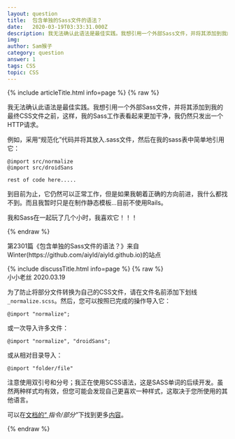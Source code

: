 ```yaml
---
layout: question
title:  包含单独的Sass文件的语法？
date:   2020-03-19T03:33:31.000Z
description: 我无法确认此语法是最佳实践。我想引用一个外部Sass文件，并将其添加到我的最终CSS文件之前，这样，我的Sass工作表看起来更加干净，我仍然只发出一个HT...
img: 
author: Sam猴子
category: question
answer: 1
tags: CSS
topic: CSS
---
```

<div class="article-root">
  <div class="article">
    {% include articleTitle.html info=page %}
    {% raw %}
    <div class="article-content"><p><font style="vertical-align: inherit;"><font style="vertical-align: inherit;">我无法确认此语法是最佳实践。</font><font style="vertical-align: inherit;">我想引用一个外部Sass文件，并将其添加到我的最终CSS文件之前，这样，我的Sass工作表看起来更加干净，我仍然只发出一个HTTP请求。</font></font></p>

<p><font style="vertical-align: inherit;"><font style="vertical-align: inherit;">例如，采用“规范化”代码并将其放入.sass文件，然后在我的sass表中简单地引用它：</font></font></p>

<pre><code>@import src/normalize<font></font>
@import src/droidSans<font></font>
<font></font>
rest of code here.....<font></font>
</code></pre>

<p><font style="vertical-align: inherit;"><font style="vertical-align: inherit;">到目前为止，它仍然可以正常工作，但是如果我朝着正确的方向前进，我什么都找不到。</font><font style="vertical-align: inherit;">而且我暂时只是在制作静态模板...目前不使用Rails。</font></font></p>

<p><font style="vertical-align: inherit;"><font style="vertical-align: inherit;">我和Sass在一起玩了几个小时，我喜欢它！！！</font></font></p></div>
    {% endraw %}
  </div>
  <p class="winter_mark">第2301篇《包含单独的Sass文件的语法？》来自Winter(https://github.com/aiyld/aiyld.github.io)的站点</p>
  <div class="discuss-wrapper">
    {% include discussTitle.html info=page %}
    {% raw %}
    <div class="discuss-item">
        <div class="discuss-parent">
          <div class="discuss-meta">
            <span class="discuss-user">小小老丝</span>
            <span class="discuss-time">2020.03.19</span>
          </div>
          <div class="discuss-comment"><p><font style="vertical-align: inherit;"><font style="vertical-align: inherit;">为了防止将部分文件转换为自己的CSS文件，请在文件名前添加下划线</font></font><code>_normalize.scss</code><font style="vertical-align: inherit;"><font style="vertical-align: inherit;">。</font><font style="vertical-align: inherit;">然后，您可以按照已完成的操作导入它：</font></font></p>

<pre><code>@import "normalize";
</code></pre>

<p><font style="vertical-align: inherit;"><font style="vertical-align: inherit;">或一次导入许多文件：</font></font></p>

<pre><code>@import "normalize", "droidSans";
</code></pre>

<p><font style="vertical-align: inherit;"><font style="vertical-align: inherit;">或从相对目录导入：</font></font></p>

<pre><code>@import "folder/file"
</code></pre>

<p><font style="vertical-align: inherit;"><font style="vertical-align: inherit;">注意使用双引号和分号；</font><font style="vertical-align: inherit;">我正在使用SCSS语法，这是SASS单词的后续开发。</font><font style="vertical-align: inherit;">虽然两种样式均有效，但您可能会发现自己更喜欢一种样式，这取决于您所使用的其他语言。</font></font></p>

<p><font style="vertical-align: inherit;"><font style="vertical-align: inherit;">可以</font><font style="vertical-align: inherit;">在</font><a href="http://sass-lang.com/docs/yardoc/file.SASS_REFERENCE.html#directives" rel="noreferrer"><font style="vertical-align: inherit;">文档的“ </font></a></font><em><font style="vertical-align: inherit;"><font style="vertical-align: inherit;">指令/部分”</font></font></em><font style="vertical-align: inherit;"><font style="vertical-align: inherit;">下找到更多</font></font><a href="http://sass-lang.com/docs/yardoc/file.SASS_REFERENCE.html#directives" rel="noreferrer"><font style="vertical-align: inherit;"><font style="vertical-align: inherit;">内容</font></font></a><font style="vertical-align: inherit;"><font style="vertical-align: inherit;">。</font></font></p></div>
        </div></div>
    {% endraw %}
  </div>
<div>
